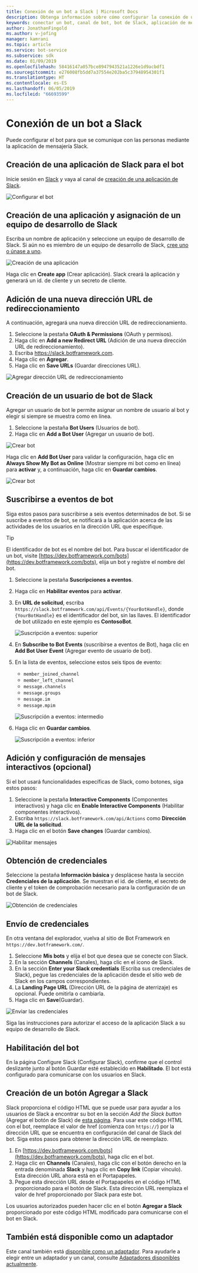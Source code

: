```yaml
---
title: Conexión de un bot a Slack | Microsoft Docs
description: Obtenga información sobre cómo configurar la conexión de un bot a Slack.
keywords: conectar un bot, canal de bot, bot de Slack, aplicación de mensajería Slack
author: JonathanFingold
ms.author: v-jofing
manager: kamrani
ms.topic: article
ms.service: bot-service
ms.subservice: sdk
ms.date: 01/09/2019
ms.openlocfilehash: 58416147a057bce8947943521a1226e1d9acbdf1
ms.sourcegitcommit: e276008fb5dd7a37554e202ba5c37948954301f1
ms.translationtype: HT
ms.contentlocale: es-ES
ms.lasthandoff: 06/05/2019
ms.locfileid: "66693599"
---
```

# <a name="connect-a-bot-to-slack"></a>Conexión de un bot a Slack

Puede configurar el bot para que se comunique con las personas mediante la aplicación de mensajería Slack.

## <a name="create-a-slack-application-for-your-bot"></a>Creación de una aplicación de Slack para el bot

Inicie sesión en [Slack](https://slack.com/signin) y vaya al canal de [creación de una aplicación de Slack](https://api.slack.com/apps).

![Configurar el bot](~/media/channels/slack-NewApp.png)

## <a name="create-an-app-and-assign-a-development-slack-team"></a>Creación de una aplicación y asignación de un equipo de desarrollo de Slack

Escriba un nombre de aplicación y seleccione un equipo de desarrollo de Slack. Si aún no es miembro de un equipo de desarrollo de Slack, [cree uno o únase a uno](https://slack.com/).

![Creación de una aplicación](~/media/channels/slack-CreateApp.png)

Haga clic en **Create app** (Crear aplicación). Slack creará la aplicación y generará un id. de cliente y un secreto de cliente.

## <a name="add-a-new-redirect-url"></a>Adición de una nueva dirección URL de redireccionamiento

A continuación, agregará una nueva dirección URL de redireccionamiento.

1. Seleccione la pestaña **OAuth & Permissions** (OAuth y permisos).
2. Haga clic en **Add a new Redirect URL** (Adición de una nueva dirección URL de redireccionamiento).
3. Escriba https://slack.botframework.com.
4. Haga clic en **Agregar**.
5. Haga clic en **Save URLs** (Guardar direcciones URL).

![Agregar dirección URL de redireccionamiento](~/media/channels/slack-RedirectURL.png)

## <a name="create-a-slack-bot-user"></a>Creación de un usuario de bot de Slack

Agregar un usuario de bot le permite asignar un nombre de usuario al bot y elegir si siempre se muestra como en línea.

1. Seleccione la pestaña **Bot Users** (Usuarios de bot).
2. Haga clic en **Add a Bot User** (Agregar un usuario de bot).

![Crear bot](~/media/channels/slack-CreateBot.png)

Haga clic en **Add Bot User** para validar la configuración, haga clic en **Always Show My Bot as Online** (Mostrar siempre mi bot como en línea) para **activar** y, a continuación, haga clic en **Guardar cambios**.

![Crear bot](~/media/channels/slack-CreateApp-AddBotUser.png)

## <a name="subscribe-to-bot-events"></a>Suscribirse a eventos de bot

Siga estos pasos para suscribirse a seis eventos determinados de bot. Si se suscribe a eventos de bot, se notificará a la aplicación acerca de las actividades de los usuarios en la dirección URL que especifique.

> [!TIP]
> El identificador de bot es el nombre del bot. Para buscar el identificador de un bot, visite [https://dev.botframework.com/bots](https://dev.botframework.com/bots), elija un bot y registre el nombre del bot.

1. Seleccione la pestaña **Suscripciones a eventos**.
2. Haga clic en **Habilitar eventos** para **activar**.
3. En **URL de solicitud**, escriba `https://slack.botframework.com/api/Events/{YourBotHandle}`, donde `{YourBotHandle}` es el identificador del bot, sin las llaves. El identificador de bot utilizado en este ejemplo es **ContosoBot**.

   ![Suscripción a eventos: superior](~/media/channels/slack-SubscribeEvents-a.png)

4. En **Subscribe to Bot Events** (suscribirse a eventos de Bot), haga clic en **Add Bot User Event** (Agregar evento de usuario de bot).
5. En la lista de eventos, seleccione estos seis tipos de evento:
    * `member_joined_channel`
    * `member_left_channel`
    * `message.channels`
    * `message.groups`
    * `message.im`
    * `message.mpim`

   ![Suscripción a eventos: intermedio](~/media/channels/slack-SubscribeEvents-b.png)

6. Haga clic en **Guardar cambios**.

   ![Suscripción a eventos: inferior](~/media/channels/slack-SubscribeEvents-c.png)

## <a name="add-and-configure-interactive-messages-optional"></a>Adición y configuración de mensajes interactivos (opcional)

Si el bot usará funcionalidades específicas de Slack, como botones, siga estos pasos:

1. Seleccione la pestaña **Interactive Components** (Componentes interactivos) y haga clic en **Enable Interactive Components** (Habilitar componentes interactivos).
2. Escriba `https://slack.botframework.com/api/Actions` como **Dirección URL de la solicitud**.
3. Haga clic en el botón **Save changes** (Guardar cambios).

![Habilitar mensajes](~/media/channels/slack-MessageURL.png)

## <a name="gather-credentials"></a>Obtención de credenciales

Seleccione la pestaña **Información básica** y desplácese hasta la sección **Credenciales de la aplicación**.
Se muestran el id. de cliente, el secreto de cliente y el token de comprobación necesario para la configuración de un bot de Slack.

![Obtención de credenciales](~/media/channels/slack-AppCredentials.png)

## <a name="submit-credentials"></a>Envío de credenciales

En otra ventana del explorador, vuelva al sitio de Bot Framework en `https://dev.botframework.com/`.

1. Seleccione **Mis bots** y elija el bot que desea que se conecte con Slack.
2. En la sección **Channels** (Canales), haga clic en el icono de Slack.
3. En la sección **Enter your Slack credentials** (Escriba sus credenciales de Slack), pegue las credenciales de la aplicación desde el sitio web de Slack en los campos correspondientes.
4. La **Landing Page URL** (Dirección URL de la página de aterrizaje) es opcional. Puede omitirla o cambiarla.
5. Haga clic en **Save**(Guardar).

![Enviar las credenciales](~/media/channels/slack-SubmitCredentials.png)

Siga las instrucciones para autorizar el acceso de la aplicación Slack a su equipo de desarrollo de Slack.

## <a name="enable-the-bot"></a>Habilitación del bot

En la página Configure Slack (Configurar Slack), confirme que el control deslizante junto al botón Guardar esté establecido en **Habilitado**.
El bot está configurado para comunicarse con los usuarios en Slack.

## <a name="create-an-add-to-slack-button"></a>Creación de un botón Agregar a Slack

Slack proporciona el código HTML que se puede usar para ayudar a los usuarios de Slack a encontrar su bot en la sección *Add the Slack button* (Agregar el botón de Slack) de [esta página](https://api.slack.com/docs/slack-button).
Para usar este código HTML con el bot, reemplace el valor de href (comienza con `https://`) por la dirección URL que se encuentra en configuración del canal de Slack del bot.
Siga estos pasos para obtener la dirección URL de reemplazo.

1. En [https://dev.botframework.com/bots](https://dev.botframework.com/bots), haga clic en el bot.
2. Haga clic en **Channels** (Canales), haga clic con el botón derecho en la entrada denominada **Slack** y haga clic en **Copy link** (Copiar vínculo). Esta dirección URL ahora está en el Portapapeles.
3. Pegue esta dirección URL desde el Portapapeles en el código HTML proporcionado para el botón de Slack. Esta dirección URL reemplaza el valor de href proporcionado por Slack para este bot.

Los usuarios autorizados pueden hacer clic en el botón **Agregar a Slack** proporcionado por este código HTML modificado para comunicarse con el bot en Slack.

## <a name="also-available-as-an-adapter"></a>También está disponible como un adaptador

Este canal también está [disponible como un adaptador](https://botkit.ai/docs/v4/platforms/slack.html). Para ayudarle a elegir entre un adaptador y un canal, consulte [Adaptadores disponibles actualmente](bot-service-channel-additional-channels.md#currently-available-adapters).
